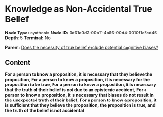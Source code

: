 # Knowledge as Non-Accidental True Belief

**Node Type:** synthesis
**Node ID:** 9d61a9d3-09b7-4b66-90d4-9010f1c7cd45
**Depth:** 5
**Terminal:** No

**Parent:** [Does the necessity of true belief exclude potential cognitive biases?](does-the-necessity-of-true-belief-exclude-potential-cognitive-biases-antithesis-1cdd8e5f-a277-419c-8256-00a69645e785.md)

## Content

**For a person to know a proposition, it is necessary that they believe the proposition**, **For a person to know a proposition, it is necessary for the proposition to be true**, **For a person to know a proposition, it is necessary that the truth of their belief is not due to an epistemic accident**, **For a person to know a proposition, it is necessary that biases do not result in the unexpected truth of their belief**, **For a person to know a proposition, it is sufficient that they believe the proposition, the proposition is true, and the truth of the belief is not accidental**

